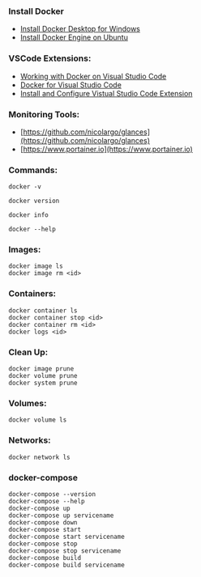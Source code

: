 
### Install Docker
- [Install Docker Desktop for Windows](https://docs.docker.com/docker-for-windows/install/)
- [Install Docker Engine on Ubuntu](https://docs.docker.com/engine/install/ubuntu/)

### VSCode Extensions:
- [Working with Docker on Visual Studio Code](https://code.visualstudio.com/docs/azure/docker)
- [Docker for Visual Studio Code](https://marketplace.visualstudio.com/items?itemName=ms-azuretools.vscode-docker)
- [Install and Configure Vistual Studio Code Extension](https://code.visualstudio.com/docs/remote/ssh-tutorial)

### Monitoring Tools:
- [https://github.com/nicolargo/glances](https://github.com/nicolargo/glances)
- [https://www.portainer.io](https://www.portainer.io)

### Commands:
```
docker -v
```
```
docker version
```
```
docker info
```
```
docker --help
```

### Images:
```
docker image ls
docker image rm <id>

```

### Containers:
```
docker container ls
docker container stop <id>
docker container rm <id>
docker logs <id>
```

### Clean Up:
```
docker image prune
docker volume prune
docker system prune
```
### Volumes:
```
docker volume ls
```

### Networks:
```
docker network ls
```

### docker-compose
```
docker-compose --version
docker-compose --help
docker-compose up
docker-compose up servicename
docker-compose down
docker-compose start
docker-compose start servicename
docker-compose stop 
docker-compose stop servicename
docker-compose build
docker-compose build servicename
```
